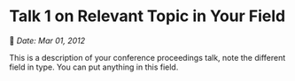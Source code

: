 # Talk 1 on Relevant Topic in Your Field
:calendar: *Date: Mar 01, 2012*

This is a description of your conference proceedings talk, note the different field in type. You can put anything in this field.